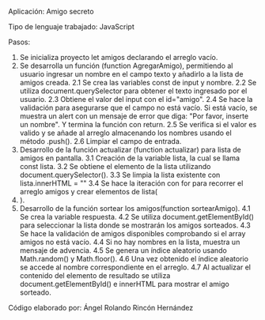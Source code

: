 Aplicación: Amigo secreto

Tipo de lenguaje trabajado: JavaScript

Pasos:

1. Se inicializa proyecto let amigos declarando el arreglo vacío.
2. Se desarrolla un función (function AgregarAmigo), permitiendo al usuario ingresar un nombre en el campo texto y añadirlo a la lista de amigos creada.
  2.1 Se crea las variables const de input y nombre.
  2.2 Se utiliza document.querySelector para obtener el texto ingresado por el usuario.
  2.3 Obtiene el valor del input con el id="amigo".
  2.4 Se hace la validación para asegurarse que el campo no está vacío. Si está vacío, se muestra un alert con un mensaje de error que diga: "Por favor, inserte un nombre". Y termina la función con return.
  2.5 Se verifica si el valor es valido y se añade al arreglo almacenando los nombres usando el método .push().
  2.6 Limpiar el campo de entrada.
3. Desarrollo de la función actualizar (function actualizar) para lista de amigos en pantalla.
  3.1 Creación de la variable lista, la cual se llama const lista.
  3.2 Se obtiene el elemento de la lista utilizando document.querySelector().
  3.3 Se limpia la lista existente con lista.innerHTML = ""
  3.4 Se hace la iteración con for para recorrer el arreglo amigos y crear elementos de lista(<li>).
4. Desarrollo de la función sortear los amigos(function sortearAmigo).
  4.1 Se crea la variable respuesta.
  4.2 Se utiliza document.getElementById() para seleccionar la lista donde se mostrarán los amigos sorteados.
  4.3 Se hace la validación de amigos disponibles comprobando si el array amigos no está vacío.
  4.4 Si no hay nombres en la lista, muestra un mensaje de advencia.
  4.5 Se genera un índice aleatorio usando Math.random() y Math.floor().
  4.6 Una vez obtenido el índice aleatorio se accede al nombre correspondiente en el arreglo.
  4.7 Al actualizar el contenido del elemento de resultado se utiliza document.getElementById() e innerHTML para mostrar el amigo sorteado.

Código elaborado por: Ángel Rolando Rincón Hernández
   
